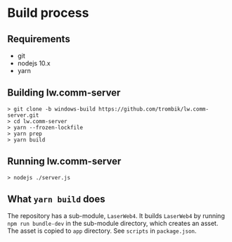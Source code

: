 # Build process

## Requirements

- git
- nodejs 10.x
- yarn

## Building lw.comm-server

```
> git clone -b windows-build https://github.com/trombik/lw.comm-server.git
> cd lw.comm-server
> yarn --frozen-lockfile
> yarn prep
> yarn build
```

## Running lw.comm-server

```console
> nodejs ./server.js
```

## What `yarn build` does

The repository has a sub-module, `LaserWeb4`. It builds `LaserWeb4` by running
`npm run bundle-dev` in the sub-module directory, which creates an asset.  The
asset is copied to `app` directory. See `scripts` in `package.json`.
